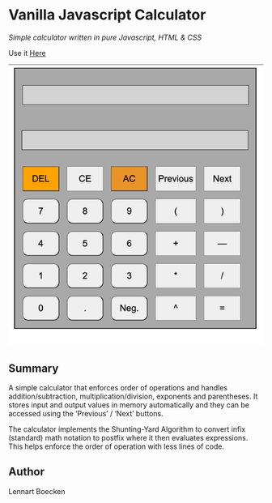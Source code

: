 # Vanilla Javascript Calculator

*Simple calculator written in pure Javascript, HTML & CSS*

Use it [Here](https://lboecken.github.io/fantastic-octo-funicular/)

![](./calculator.png)






















## Summary

A simple calculator that enforces order of operations and handles addition/subtraction, multiplication/division, exponents and parentheses. It stores input and output values in memory automatically and they can be accessed using the ‘Previous’ / ‘Next’ buttons. 

The calculator implements the Shunting-Yard Algorithm to convert infix (standard) math notation to postfix where it then evaluates expressions. This helps enforce the order of operation with less lines of code. 

## Author
Lennart Boecken

